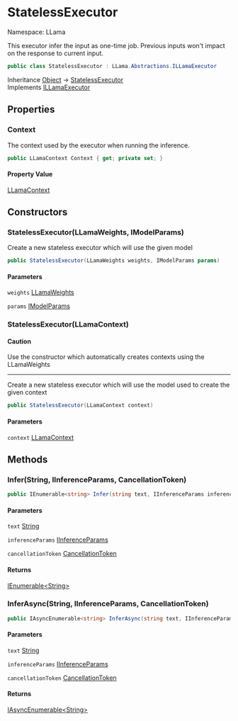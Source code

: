 # StatelessExecutor

Namespace: LLama

This executor infer the input as one-time job. Previous inputs won't impact on the 
 response to current input.

```csharp
public class StatelessExecutor : LLama.Abstractions.ILLamaExecutor
```

Inheritance [Object](https://docs.microsoft.com/en-us/dotnet/api/system.object) → [StatelessExecutor](./llama.statelessexecutor.md)<br>
Implements [ILLamaExecutor](./llama.abstractions.illamaexecutor.md)

## Properties

### **Context**

The context used by the executor when running the inference.

```csharp
public LLamaContext Context { get; private set; }
```

#### Property Value

[LLamaContext](./llama.llamacontext.md)<br>

## Constructors

### **StatelessExecutor(LLamaWeights, IModelParams)**

Create a new stateless executor which will use the given model

```csharp
public StatelessExecutor(LLamaWeights weights, IModelParams params)
```

#### Parameters

`weights` [LLamaWeights](./llama.llamaweights.md)<br>

`params` [IModelParams](./llama.abstractions.imodelparams.md)<br>

### **StatelessExecutor(LLamaContext)**

#### Caution

Use the constructor which automatically creates contexts using the LLamaWeights

---

Create a new stateless executor which will use the model used to create the given context

```csharp
public StatelessExecutor(LLamaContext context)
```

#### Parameters

`context` [LLamaContext](./llama.llamacontext.md)<br>

## Methods

### **Infer(String, IInferenceParams, CancellationToken)**

```csharp
public IEnumerable<string> Infer(string text, IInferenceParams inferenceParams, CancellationToken cancellationToken)
```

#### Parameters

`text` [String](https://docs.microsoft.com/en-us/dotnet/api/system.string)<br>

`inferenceParams` [IInferenceParams](./llama.abstractions.iinferenceparams.md)<br>

`cancellationToken` [CancellationToken](https://docs.microsoft.com/en-us/dotnet/api/system.threading.cancellationtoken)<br>

#### Returns

[IEnumerable&lt;String&gt;](https://docs.microsoft.com/en-us/dotnet/api/system.collections.generic.ienumerable-1)<br>

### **InferAsync(String, IInferenceParams, CancellationToken)**

```csharp
public IAsyncEnumerable<string> InferAsync(string text, IInferenceParams inferenceParams, CancellationToken cancellationToken)
```

#### Parameters

`text` [String](https://docs.microsoft.com/en-us/dotnet/api/system.string)<br>

`inferenceParams` [IInferenceParams](./llama.abstractions.iinferenceparams.md)<br>

`cancellationToken` [CancellationToken](https://docs.microsoft.com/en-us/dotnet/api/system.threading.cancellationtoken)<br>

#### Returns

[IAsyncEnumerable&lt;String&gt;](https://docs.microsoft.com/en-us/dotnet/api/system.collections.generic.iasyncenumerable-1)<br>
